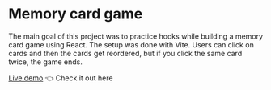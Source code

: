 # Memory card game

The main goal of this project was to practice hooks while building a memory card game using React. The setup was done with Vite.
Users can click on cards and then the cards get reordered, but if you click the same card twice, the game ends.

[Live demo](https://silviuhg-memory-card.netlify.app/) 👈 Check it out here
